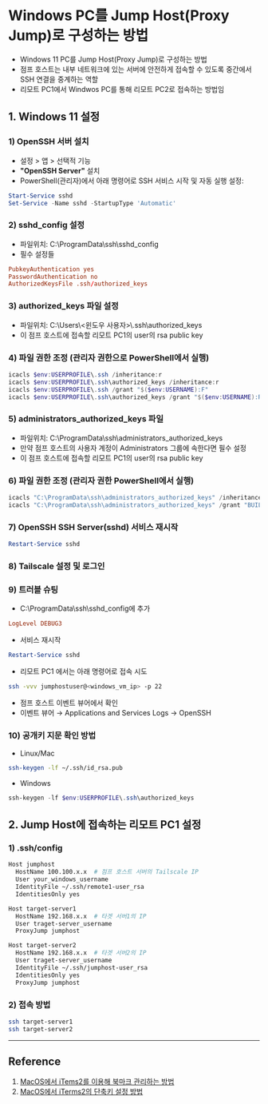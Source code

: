 # Windows PC를 Jump Host(Proxy Jump)로 구성하는 방법

- Windows 11 PC를 Jump Host(Proxy Jump)로 구성하는 방법
- 점프 호스트는 내부 네트워크에 있는 서버에 안전하게 접속할 수 있도록 중간에서 SSH 연결을 중계하는 역할
- 리모트 PC1에서 Windwos PC를 통해 리모트 PC2로 접속하는 방법임

## 1. Windows 11 설정

### 1) OpenSSH 서버 설치
- 설정 > 앱 > 선택적 기능
- **"OpenSSH Server"** 설치
- PowerShell(관리자)에서 아래 명령어로 SSH 서비스 시작 및 자동 실행 설정:
```powershell
Start-Service sshd
Set-Service -Name sshd -StartupType 'Automatic'
```

### 2) sshd_config 설정
- 파일위치: C:\ProgramData\ssh\sshd_config
- 필수 설정들

```conf
PubkeyAuthentication yes
PasswordAuthentication no
AuthorizedKeysFile .ssh/authorized_keys
```

### 3) authorized_keys 파일 설정
- 파일위치: C:\Users\\<윈도우 사용자>\\.ssh\authorized_keys
- 이 점프 호스트에 접속할 리모트 PC1의 user의 rsa public key

### 4) 파일 권한 조정 (관리자 권한으로 PowerShell에서 실행)
```powershell
icacls $env:USERPROFILE\.ssh /inheritance:r
icacls $env:USERPROFILE\.ssh\authorized_keys /inheritance:r
icacls $env:USERPROFILE\.ssh /grant "$($env:USERNAME):F"
icacls $env:USERPROFILE\.ssh\authorized_keys /grant "$($env:USERNAME):R"
```
### 5) administrators_authorized_keys 파일
- 파일위치: C:\ProgramData\ssh\administrators_authorized_keys
- 만약 점프 호스트의 사용자 계정이 Administrators 그룹에 속한다면 필수 설정
- 이 점프 호스트에 접속할 리모트 PC1의 user의 rsa public key

### 6) 파일 권한 조정 (관리자 권한 PowerShell에서 실행)
```powershell
icacls "C:\ProgramData\ssh\administrators_authorized_keys" /inheritance:r
icacls "C:\ProgramData\ssh\administrators_authorized_keys" /grant "BUILTIN\Administrators:R"
```

### 7) OpenSSH SSH Server(sshd) 서비스 재시작
```powershell
Restart-Service sshd
```

### 8) Tailscale 설정 및 로그인

### 9) 트러블 슈팅
- C:\ProgramData\ssh\sshd_config에 추가
```conf
LogLevel DEBUG3
```
- 서비스 재시작
```powershell
Restart-Service sshd
```
- 리모트 PC1 에서는 아래 명령어로 접속 시도
```bash
ssh -vvv jumphostuser@<windows_vm_ip> -p 22
```
- 점프 호스트 이벤트 뷰어에서 확인
- 이벤트 뷰어 → Applications and Services Logs → OpenSSH

### 10) 공개키 지문 확인 방법
- Linux/Mac
```bash
ssh-keygen -lf ~/.ssh/id_rsa.pub
```
- Windows
```powershell
ssh-keygen -lf $env:USERPROFILE\.ssh\authorized_keys
```

## 2. Jump Host에 접속하는 리모트 PC1 설정

### 1) .ssh/config
```bash
Host jumphost
  HostName 100.100.x.x  # 점프 호스트 서버의 Tailscale IP
  User your_windows_username
  IdentityFile ~/.ssh/remote1-user_rsa
  IdentitiesOnly yes

Host target-server1
  HostName 192.168.x.x  # 타겟 서버1의 IP
  User traget-server_username
  ProxyJump jumphost

Host target-server2
  HostName 192.168.x.x  # 타겟 서버2의 IP
  User traget-server_username
  IdentityFile ~/.ssh/jumphost-user_rsa
  IdentitiesOnly yes
  ProxyJump jumphost
```

### 2) 접속 방법
```bash
ssh target-server1
ssh target-server2
```

---
## Reference
1. [MacOS에서 iTems2를 이용해 북마크 관리하는 방법](https://github.com/20eung/items2)
2. [MacOS에서 iTerms2의 단축키 설정 방법](https://github.com/20eung/macos-iterms2-shortcut)
